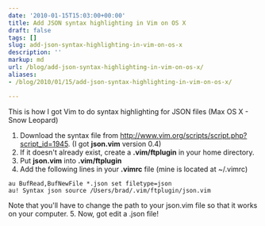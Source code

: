 ```yaml
---
date: '2010-01-15T15:03:00+00:00'
title: Add JSON syntax highlighting in Vim on OS X
draft: false
tags: []
slug: add-json-syntax-highlighting-in-vim-on-os-x
description: ''
markup: md
url: /blog/add-json-syntax-highlighting-in-vim-on-os-x/
aliases:
- /blog/2010/01/15/add-json-syntax-highlighting-in-vim-on-os-x/

---
```


This is how I got Vim to do syntax highlighting for JSON files (Max OS X - Snow Leopard)  
1. Download the syntax file from <http://www.vim.org/scripts/script.php?script_id=1945>. (I got **json.vim** version 0.4)
2. If it doesn't already exist, create a **.vim/ftplugin** in your home directory.
3. Put **json.vim** into **.vim/ftplugin**
4. Add the following lines in your **.vimrc** file (mine is located at ~/.vimrc)
```
au BufRead,BufNewFile *.json set filetype=json  
au! Syntax json source /Users/brad/.vim/ftplugin/json.vim
```
Note that you'll have to change the path to your json.vim file so that it works on your computer.
5. Now, got edit a .json file!
  

